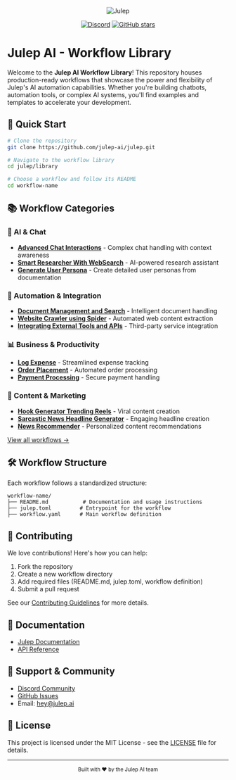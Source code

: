 <div align="center">

![Julep](https://socialify.git.ci/julep-ai/julep/image?description=1&descriptionEditable=Build%20AI%20agents%20and%20workflows%20with%20a%20simple%20API&font=Source%20Code%20Pro&logo=https%3A%2F%2Fraw.githubusercontent.com%2Fjulep-ai%2Fjulep%2Fdev%2F.github%2Fjulep-logo.svg&owner=1&pattern=Solid&stargazers=1&theme=Auto)

[![Discord](https://img.shields.io/discord/1234567890?color=7289DA&label=Discord&logo=discord&logoColor=white)](https://discord.com/invite/JTSBGRZrzj)
[![GitHub stars](https://img.shields.io/github/stars/julep-ai/julep?style=social)](https://github.com/julep-ai/julep)

</div>

# Julep AI - Workflow Library

Welcome to the **Julep AI Workflow Library**! This repository houses production-ready workflows that showcase the power and flexibility of Julep's AI automation capabilities. Whether you're building chatbots, automation tools, or complex AI systems, you'll find examples and templates to accelerate your development.

## 🚀 Quick Start

```bash
# Clone the repository
git clone https://github.com/julep-ai/julep.git

# Navigate to the workflow library
cd julep/library

# Choose a workflow and follow its README
cd workflow-name
```

## 📚 Workflow Categories

### 🤖 AI & Chat
- **[Advanced Chat Interactions](./advanced-chat-interactions)** - Complex chat handling with context awareness
- **[Smart Researcher With WebSearch](./smart-researcher-with-websearch)** - AI-powered research assistant
- **[Generate User Persona](./generate-user-persona)** - Create detailed user personas from documentation

### 🔧 Automation & Integration
- **[Document Management and Search](./document-management-and-search)** - Intelligent document handling
- **[Website Crawler using Spider](./website-crawler-using-spider)** - Automated web content extraction
- **[Integrating External Tools and APIs](./integrating-external-tools-and-apis)** - Third-party service integration

### 📊 Business & Productivity
- **[Log Expense](./log-expense)** - Streamlined expense tracking
- **[Order Placement](./order-placement)** - Automated order processing
- **[Payment Processing](./payment-processing)** - Secure payment handling

### 🎯 Content & Marketing
- **[Hook Generator Trending Reels](./hook-generator-trending-reels)** - Viral content creation
- **[Sarcastic News Headline Generator](./sarcastic-news-headline-generator)** - Engaging headline creation
- **[News Recommender](./news-recommender)** - Personalized content recommendations

[View all workflows →](./workflows)

## 🛠️ Workflow Structure

Each workflow follows a standardized structure:

```
workflow-name/
├── README.md           # Documentation and usage instructions
├── julep.toml         # Entrypoint for the workflow
├── workflow.yaml      # Main workflow definition
```

## 🤝 Contributing

We love contributions! Here's how you can help:

1. Fork the repository
2. Create a new workflow directory
3. Add required files (README.md, julep.toml, workflow definition)
4. Submit a pull request

See our [Contributing Guidelines](CONTRIBUTING.md) for more details.

## 📖 Documentation

- [Julep Documentation](https://docs.julep.ai)
- [API Reference](https://github.com/julep-ai/julep)

## 🤝 Support & Community

- [Discord Community](https://discord.com/invite/JTSBGRZrzj)
- [GitHub Issues](https://github.com/julep-ai/julep/issues)
- Email: [hey@julep.ai](mailto:hey@julep.ai)

## 📄 License

This project is licensed under the MIT License - see the [LICENSE](LICENSE) file for details.

---

<div align="center">
  <sub>Built with ❤️ by the Julep AI team</sub>
</div>
